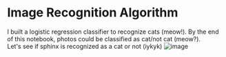 # Image Recognition Algorithm
 I built a logistic regression classifier to recognize cats (meow!).
 By the end of this notebook, photos could be classified as cat/not cat (meow?).  
 Let's see if sphinx is recognized as a cat or not (iykyk)
 ![image](https://user-images.githubusercontent.com/43299699/173695543-885ea10d-bed2-4601-9eae-8fb2e2953a92.png)

